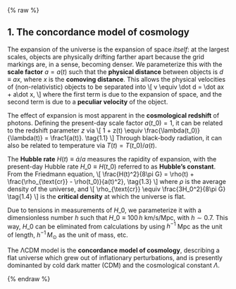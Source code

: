 {% raw %} 

<section markdown="1">

## 1. The concordance model of cosmology

The expansion of the universe is the expansion of space *itself*: at the largest scales, objects are physically drifting farther apart because the grid markings are, in a sense, becoming denser. We parameterize this with the **scale factor** $a=a(t)$ such that the **physical distance** between objects is $d\equiv ax$, where $x$ is the **comoving distance**. This allows the physical velocities of (non-relativistic) objects to be separated into 
\\[
v \equiv \dot d = \dot ax + a\dot x,
\\] 
where the first term is due to the expansion of space, and the second term is due to a **peculiar velocity** of the object. 

The effect of expansion is most apparent in the **cosmological redshift** of photons. Defining the present-day scale factor $a(t\_0)=1$, it can be related to the redshift parameter $z$ via 
\\[
1 + z(t) \equiv \frac{\lambda(t\_0)}{\lambda(t)} = \frac1{a(t)}. 
\tag{1.1}
\\]
Through black-body radiation, it can also be related to temperature via $T(t) = T(t\_0) / a(t)$.

The **Hubble rate** $H(t) \equiv \dot a/a$ measures the rapidity of expansion, with the present-day Hubble rate $H\_0 \equiv H(t\_0)$ referred to as **Hubble’s constant**. From the Friedmann equation, 
\\[
\frac{H(t)^2}{8\pi G} = \rho(t) + \frac{\rho_{\text{cr}} - \rho(t\_0)}{a(t)^2},
\tag{1.3}
\\] 
where $\rho$ is the average density of the universe, and
\\[
\rho_{\text{cr}} \equiv \frac{3H\_0^2}{8\pi G}
\tag{1.4}
\\]
is the **critical density** at which the universe is flat.

Due to tensions in measurements of $H\_0$, we parameterize it with a dimensionless number $h$ such that $H\_0 \equiv 100\, h$ km/s/Mpc, with $h\sim 0.7$. This way, $H\_0$ can be eliminated from calculations by using $h^{-1}$ Mpc as the unit of length, $h^{-1}\, M_\odot$ as the unit of mass, etc.

The ΛCDM model is the **concordance model of cosmology**, describing a flat universe which grew out of inflationary perturbations, and is presently dominanted by cold dark matter (CDM) and the cosmological constant $\Lambda$.

</section>

{% endraw %}
